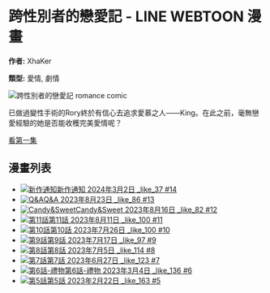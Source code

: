 # 跨性別者的戀愛記 - LINE WEBTOON 漫畫

**作者:** XhaKer

**類型:** 愛情, 劇情

![跨性別者的戀愛記 romance comic](https://webtoon-phinf.pstatic.net/20230204_296/1675471999559oVK5D_JPEG/d4529520-0d30-4732-a21a-7b857df426655614786552136059706.jpg)

已做過變性手術的Rory終於有信心去追求愛慕之人——King。在此之前，毫無戀愛經驗的她是否能收穫完美愛情呢？

[看第一集](https://www.webtoons.com/zh-hant/canvas/%E8%B7%A8%E6%80%A7%E5%88%A5%E8%80%85%E7%9A%84%E6%88%80%E6%84%9B%E8%A8%98/%E7%AC%AC1%E8%A9%B1-%E4%B8%BB%E8%A7%92%E4%BB%8B%E7%B4%B9/viewer?title_no=832455&episode_no=1)

## 漫畫列表

- [![新作通知](https://webtoon-phinf.pstatic.net/20240303_181/1709392085687r1YTP_PNG/bcdb713b-cba9-48d4-8393-09d34edea26f10123423230112456643.png?type=q90)新作通知 2024年3月2日 _like_37 #14](https://www.webtoons.com/zh-hant/canvas/%E8%B7%A8%E6%80%A7%E5%88%A5%E8%80%85%E7%9A%84%E6%88%80%E6%84%9B%E8%A8%98/%E6%96%B0%E4%BD%9C%E9%80%9A%E7%9F%A5/viewer?title_no=832455&episode_no=14)
- [![Q&A](https://webtoon-phinf.pstatic.net/20230823_43/1692767553442CFjYb_JPEG/0f46061d-ee27-4517-a61d-162801bc807c8129121816779089639.jpg?type=q90)Q&A 2023年8月23日 _like_86 #13](https://www.webtoons.com/zh-hant/canvas/%E8%B7%A8%E6%80%A7%E5%88%A5%E8%80%85%E7%9A%84%E6%88%80%E6%84%9B%E8%A8%98/qa/viewer?title_no=832455&episode_no=13)
- [![Candy&Sweet](https://webtoon-phinf.pstatic.net/20230816_173/1692158843976s7l5q_JPEG/6b002f01-a759-4b1f-87ff-826b6663d3fa6082974373384960912.jpg?type=q90)Candy&Sweet 2023年8月16日 _like_82 #12](https://www.webtoons.com/zh-hant/canvas/%E8%B7%A8%E6%80%A7%E5%88%A5%E8%80%85%E7%9A%84%E6%88%80%E6%84%9B%E8%A8%98/candysweet/viewer?title_no=832455&episode_no=12)
- [![第11話](https://webtoon-phinf.pstatic.net/20230810_253/169166189870260BDq_JPEG/323bc7e9-6cde-4ac2-b7c8-abfffb077d696895242264925937732.jpg?type=q90)第11話 2023年8月11日 _like_100 #11](https://www.webtoons.com/zh-hant/canvas/%E8%B7%A8%E6%80%A7%E5%88%A5%E8%80%85%E7%9A%84%E6%88%80%E6%84%9B%E8%A8%98/%E7%AC%AC11%E8%A9%B1/viewer?title_no=832455&episode_no=11)
- [![第10話](https://webtoon-phinf.pstatic.net/20230723_244/1690079087927FO8Ra_JPEG/3ef0d6cb-fd61-439f-9531-aef15413ec1f5896467507151957933.jpg?type=q90)第10話 2023年7月26日 _like_100 #10](https://www.webtoons.com/zh-hant/canvas/%E8%B7%A8%E6%80%A7%E5%88%A5%E8%80%85%E7%9A%84%E6%88%80%E6%84%9B%E8%A8%98/%E7%AC%AC10%E8%A9%B1/viewer?title_no=832455&episode_no=10)
- [![第9話](https://webtoon-phinf.pstatic.net/20230717_187/1689558935110Lc3v0_JPEG/54e293f0-d720-42ba-af72-6049d7bd0c5c7141393728065037447.jpg?type=q90)第9話 2023年7月17日 _like_97 #9](https://www.webtoons.com/zh-hant/canvas/%E8%B7%A8%E6%80%A7%E5%88%A5%E8%80%85%E7%9A%84%E6%88%80%E6%84%9B%E8%A8%98/%E7%AC%AC9%E8%A9%B1/viewer?title_no=832455&episode_no=9)
- [![第8話](https://webtoon-phinf.pstatic.net/20230627_243/16878535698730bL4H_JPEG/0f8dfba6-21a1-4f01-a2d1-1def43eb64ee511320687645627538.jpg?type=q90)第8話 2023年7月5日 _like_114 #8](https://www.webtoons.com/zh-hant/canvas/%E8%B7%A8%E6%80%A7%E5%88%A5%E8%80%85%E7%9A%84%E6%88%80%E6%84%9B%E8%A8%98/%E7%AC%AC8%E8%A9%B1/viewer?title_no=832455&episode_no=8)
- [![第7話](https://webtoon-phinf.pstatic.net/20230627_244/1687853457260BAyjh_JPEG/9675b7e7-7d9c-457c-b2e5-83659761559c2150312855724486332.jpg?type=q90)第7話 2023年6月27日 _like_123 #7](https://www.webtoons.com/zh-hant/canvas/%E8%B7%A8%E6%80%A7%E5%88%A5%E8%80%85%E7%9A%84%E6%88%80%E6%84%9B%E8%A8%98/%E7%AC%AC7%E8%A9%B1/viewer?title_no=832455&episode_no=7)
- [![第6話-禮物](https://webtoon-phinf.pstatic.net/20230304_173/1677901277943or5Sc_JPEG/221a1434-10f1-4f70-9082-03051291d9921393848341657081504.jpg?type=q90)第6話-禮物 2023年3月4日 _like_136 #6](https://www.webtoons.com/zh-hant/canvas/%E8%B7%A8%E6%80%A7%E5%88%A5%E8%80%85%E7%9A%84%E6%88%80%E6%84%9B%E8%A8%98/%E7%AC%AC6%E8%A9%B1-%E7%A6%AE%E7%89%A9/viewer?title_no=832455&episode_no=6)
- [![第5話](https://webtoon-phinf.pstatic.net/20230222_209/16770684972458p7W8_JPEG/85e300d8-4ed1-4bf0-8c76-058026929a04593323681808771380.jpg?type=q90)第5話 2023年2月22日 _like_163 #5](https://www.webtoons.com/zh-hant/canvas/%E8%B7%A8%E6%80%A7%E5%88%A5%E8%80%85%E7%9A%84%E6%88%80%E6%84%9B%E8%A8%98/%E7%AC%AC5%E8%A9%B1/viewer?title_no=832455&episode_no=5)
